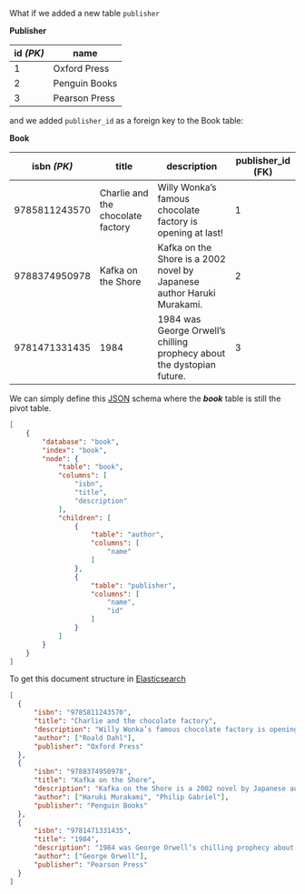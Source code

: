What if we added a new table `publisher`

**Publisher**

| id *(PK)* | name |
| ------------- | ------------- |
| 1 | Oxford Press |
| 2 | Penguin Books |
| 3 | Pearson Press |

and we added `publisher_id` as a foreign key to the Book table:


**Book**

| isbn *(PK)* | title | description | publisher_id (FK) |
| ------------- | ------------- | ------------- | ------------- |
| 9785811243570 | Charlie and the chocolate factory | Willy Wonka’s famous chocolate factory is opening at last! | 1 |
| 9788374950978 | Kafka on the Shore | Kafka on the Shore is a 2002 novel by Japanese author Haruki Murakami. | 2 |
| 9781471331435 | 1984 | 1984 was George Orwell’s chilling prophecy about the dystopian future. | 3 |


We can simply define this [JSON](https://jsonapi.org) schema where the **_book_** table is still the pivot table.

```JSON
[
    {
        "database": "book",
        "index": "book",
        "node": {
            "table": "book",
            "columns": [
                "isbn",
                "title",
                "description"
            ],
            "children": [
                {
                    "table": "author",
                    "columns": [
                        "name"
                    ]
                },
                {
                    "table": "publisher",
                    "columns": [
                        "name",
                        "id"
                    ]
                }
            ]
        }
    }
]
```

To get this document structure in [Elasticsearch](https://www.elastic.co/products/elastic-stack)

```JSON
[
  {
      "isbn": "9785811243570",
      "title": "Charlie and the chocolate factory",
      "description": "Willy Wonka’s famous chocolate factory is opening at last!",
      "author": ["Roald Dahl"],
      "publisher": "Oxford Press"
  },
  {
      "isbn": "9788374950978",
      "title": "Kafka on the Shore",
      "description": "Kafka on the Shore is a 2002 novel by Japanese author Haruki Murakami",
      "author": ["Haruki Murakami", "Philip Gabriel"],
      "publisher": "Penguin Books"
  },
  {
      "isbn": "9781471331435",
      "title": "1984",
      "description": "1984 was George Orwell’s chilling prophecy about the dystopian future",
      "author": ["George Orwell"],
      "publisher": "Pearson Press"
  }
]
```
